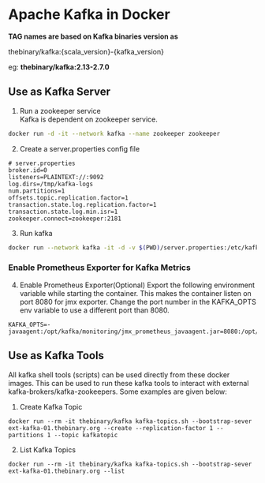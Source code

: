 # Apache Kafka in Docker #

__TAG names are based on Kafka binaries version as__

thebinary/kafka:{scala_version}-{kafka_version}

eg: __thebinary/kafka:2.13-2.7.0__


## Use as Kafka Server
1. Run a zookeeper service  
Kafka is dependent on zookeeper service.
```sh
docker run -d -it --network kafka --name zookeeper zookeeper
```

2. Create a server.properties config file
```
# server.properties
broker.id=0
listeners=PLAINTEXT://:9092
log.dirs=/tmp/kafka-logs
num.partitions=1
offsets.topic.replication.factor=1
transaction.state.log.replication.factor=1
transaction.state.log.min.isr=1
zookeeper.connect=zookeeper:2181
```

3. Run kafka
```sh
docker run --network kafka -it -d -v $(PWD)/server.properties:/etc/kafka/config/server.properties thebinary/kafka
```
### Enable Prometheus Exporter for Kafka Metrics
4. Enable Prometheus Exporter(Optional)
Export the following environment variable while starting the container.
This makes the container listen on port 8080 for jmx exporter.
Change the port number in the KAFKA_OPTS env variable to use a different port than 8080.
```
KAFKA_OPTS=-javaagent:/opt/kafka/monitoring/jmx_prometheus_javaagent.jar=8080:/opt/kafka/monitoring/config.yaml
```

## Use as Kafka Tools

All kafka shell tools (scripts) can be used directly from these docker images. This can be used to run these kafka tools to interact with external kafka-brokers/kafka-zookeepers. Some examples are given below:

1. Create Kafka Topic 
```
docker run --rm -it thebinary/kafka kafka-topics.sh --bootstrap-sever ext-kafka-01.thebinary.org --create --replication-factor 1 --partitions 1 --topic kafkatopic
```

2. List Kafka Topics
```
docker run --rm -it thebinary/kafka kafka-topics.sh --bootstrap-sever ext-kafka-01.thebinary.org --list
```

